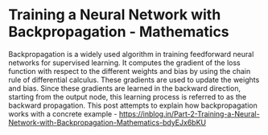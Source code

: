 # Training a Neural Network with Backpropagation - Mathematics
Backpropagation is a widely used algorithm in training feedforward neural networks for supervised learning. It computes the gradient of the loss function with respect to the different weights and bias by using the chain rule of differential calculus. These gradients are used to update the weights and bias. Since these gradients are learned in the backward direction, starting from the output node, this learning process is referred to as the backward propagation.
This post attempts to explain how backpropagation works with a concrete example - https://inblog.in/Part-2-Training-a-Neural-Network-with-Backpropagation-Mathematics-bdyEJx6bKU
